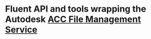 ﻿# Fluent API and tools wrapping the Autodesk [ACC File Management Service](https://aps.autodesk.com/en/docs/acc/v1/reference/http/document-management-versionsbatch-get-POST/)